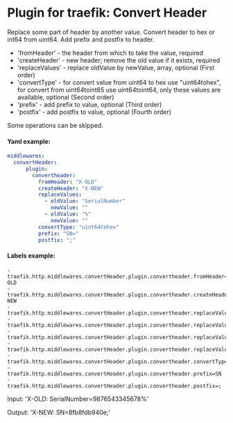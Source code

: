 # Plugin for traefik: Convert Header

Replace some part of header by another value. Convert header to hex or int64 from uint64. Add prefix and postfix to header.

- 'fromHeader' - the header from which to take the value, required
- 'createHeader' - new header; remove the old value if it exists, required
- 'replaceValues' - replace oldValue by newValue, array, optional (First order)
- 'convertType' - for convert value from uint64 to hex use "uint64tohex", for convert from uint64toint65 use uint64toint64, only these values are available, optional (Second order)
- 'prefix' - add prefix to value, optional (Third order)
- 'postfix' - add postfix to value, optional (Fourth order)
  
Some operations can be skipped.

#### Yaml example:
```yaml
middlewares:
  convertHeader:
      plugin:
        convertheader:
          fromHeader: "X-OLD"
          createHeader: "X-NEW"
          replaceValues:
            - oldValue: "SerialNumber"
              newValue: ""
            - oldValue: "%"
              newValue: ""
          convertType: "uint64tohex"
          prefix: "SN="
          postfix: ";"
```

#### Labels example:
```
- traefik.http.middlewares.convertHeader.plugin.convertheader.fromHeader=X-OLD
- traefik.http.middlewares.convertHeader.plugin.convertheader.createHeader=X-NEW
- traefik.http.middlewares.convertHeader.plugin.convertheader.replaceValues[0].oldValue=SerialNumber
- traefik.http.middlewares.convertHeader.plugin.convertheader.replaceValues[0].newValue=
- traefik.http.middlewares.convertHeader.plugin.convertheader.replaceValues[1].oldValue=%
- traefik.http.middlewares.convertHeader.plugin.convertheader.replaceValues[1].newValue=
- traefik.http.middlewares.convertHeader.plugin.convertheader.convertType=uint64tohex
- traefik.http.middlewares.convertHeader.plugin.convertheader.prefix=SN
- traefik.http.middlewares.convertHeader.plugin.convertheader.postfix=;
```

Input: 'X-OLD: SerialNumber=9876543345678%'

Output: 'X-NEW: SN=8fb8fdb940e;'
